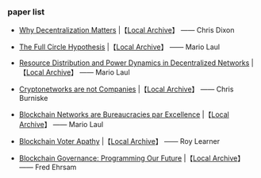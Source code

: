 ### paper list

- [Why Decentralization Matters](https://medium.com/s/story/why-decentralization-matters-5e3f79f7638e) |【[Local Archive](./papers/Why_Decentralization_Matters.md)】 —— Chris Dixon

- [The Full Circle Hypothesis](https://medium.com/@mariolaul/the-full-circle-hypothesis-8537604b5a01) |【[Local Archive](./papers/The_Full_Circle_Hypothesis.md)】 —— Mario Laul

- [Resource Distribution and Power Dynamics in Decentralized Networks](https://medium.com/@mariolaul/resource-distribution-and-power-dynamics-in-decentralized-networks-ab0610bee6e1) |【[Local Archive](./papers/Resource_Distribution_and_Power_Dynamics_in_Decentralized_Networks.md)】 —— Mario Laul

- [Cryptonetworks are not Companies](https://medium.com/@cburniske/cryptonetworks-are-not-companies-a307ad6a61ae) |【[Local Archive](./papers/Cryptonetworks_are_not_Companies.md)】 —— Chris Burniske

- [Blockchain Networks are Bureaucracies par Excellence](https://medium.com/@mariolaul/blockchains-are-bureaucracies-par-excellence-db39cfda7ea9) |【[Local Archive](./papers/Blockchain_Networks_are_Bureaucracies_par_Excellence.md)】 —— Mario Laul 

- [Blockchain Voter Apathy](https://medium.com/wave-financial/blockchain-voter-apathy-69a1570e2af3) |【[Local Archive](./papers/Blockchain_Voter_Apathy.md)】 —— Roy Learner 

- [Blockchain Governance: Programming Our Future](https://medium.com/@FEhrsam/blockchain-governance-programming-our-future-c3bfe30f2d74) |【[Local Archive](./papers/Blockchain_Governance_Programming_Our_Future.md)】 —— Fred Ehrsam
